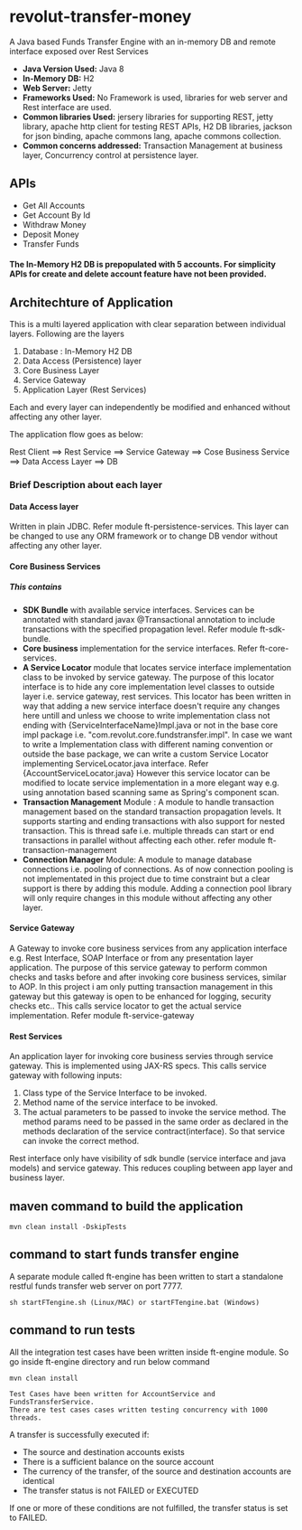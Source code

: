 # revolut-transfer-money
A Java based Funds Transfer Engine with an in-memory DB and remote interface exposed over Rest Services 

* <B>Java Version Used:</B> Java 8
* <B>In-Memory DB:</B> H2
* <B>Web Server:</B> Jetty
* <B>Frameworks Used:</B> No Framework is used, libraries for web server and Rest interface are used.
* <B>Common libraries Used:</B> jersery libraries for supporting REST, jetty library, apache http client for testing REST APIs, H2 DB libraries, jackson for json binding, apache commons lang, apache commons collection.
* <B>Common concerns addressed:</B> Transaction Management at business layer, Concurrency control at persistence layer.

## APIs
* Get All Accounts
* Get Account By Id
* Withdraw Money
* Deposit Money
* Transfer Funds
#### The In-Memory H2 DB is prepopulated with 5 accounts. For simplicity APIs for create and delete account feature have not been provided.

## Architechture of Application
This is a multi layered application with clear separation between individual layers. Following are the layers

1. Database : In-Memory H2 DB
2. Data Access (Persistence) layer
3. Core Business Layer
4. Service Gateway 
5. Application Layer (Rest Services)

Each and every layer can independently be modified and enhanced without affecting any other layer. 

The application flow goes as below:

Rest Client ==> Rest Service ==> Service Gateway ==> Cose Business Service ==> Data Access Layer ==> DB

### Brief Description about each layer

#### Data Access layer

Written in plain JDBC. Refer module ft-persistence-services. This layer can be changed to use any ORM framework or to change DB vendor without affecting any other layer.

#### Core Business Services

##### This contains 
* <B>SDK Bundle</B> with available service interfaces. Services can be annotated with standard javax @Transactional annotation to include transactions with the specified propagation level. Refer module ft-sdk-bundle.
* <B>Core business</B> implementation for the service interfaces. Refer ft-core-services.
* <B>A Service Locator</B> module that locates service interface implementation class to be invoked by service gateway. The purpose of this locator interface is to hide any core implementation level classes to outside layer i.e. service gateway, rest services. This locator has been written in way that adding a new service interface doesn't require any changes here untill and unless we choose to write implementation class not ending with {ServiceInterfaceName}Impl.java or not in the base core impl package i.e. "com.revolut.core.fundstransfer.impl". In case we want to write a Implementation class with different naming convention or outside the base package, we can write a custom Service Locator implementing ServiceLocator.java interface. Refer {AccountServiceLocator.java} However this service locator can be modified to locate service implementation in a more elegant way e.g. using annotation based scanning same as Spring's component scan.
* <B>Transaction Management</B> Module : A module to handle transaction management based on the standard transaction propagation levels. It supports starting and ending transactions with also support for nested transaction. This is thread safe i.e. multiple threads can start or end transactions in parallel without affecting each other. refer module ft-transaction-management
* <B>Connection Manager</B> Module: A module to manage database connections i.e. pooling of connections. As of now connection pooling is not implementated in this project due to time constraint but a clear support is there by adding this module. Adding a connection pool library will only require changes in this module without affecting any other layer.

#### Service Gateway

A Gateway to invoke core business services from any application interface e.g. Rest Interface, SOAP Interface or from any presentation layer application. The purpose of this service gateway to perform common checks and tasks before and after invoking core business services, similar to AOP. In this project i am only putting transaction management in this gateway but this gateway is open to be enhanced for logging, security checks etc.. This calls service locator to get the actual service implementation. Refer module ft-service-gateway


#### Rest Services

An application layer for invoking core business servies through service gateway. This is implemented using JAX-RS specs. This calls service gateway with following inputs:
1. Class type of the Service Interface to be invoked.
2. Method name of the service interface to be invoked.
3. The actual parameters to be passed to invoke the service method. The method params need to be passed in the same order as declared in the methods declaration of the service contract(interface). So that service can invoke the correct method.

Rest interface only have visibility of sdk bundle (service interface and java models) and service gateway. This reduces coupling between app layer and business layer.



## maven command to build the application
```
mvn clean install -DskipTests
```
## command to start funds transfer engine
A separate module called ft-engine has been written to start a standalone restful funds transfer web server on port 7777.
```
sh startFTengine.sh (Linux/MAC) or startFTengine.bat (Windows)
```

## command to run tests
All the integration test cases have been written inside ft-engine module. So go inside ft-engine directory and run below command
```
mvn clean install

Test Cases have been written for AccountService and FundsTransferService.
There are test cases cases written testing concurrency with 1000 threads.
```

A transfer is successfully executed if:
* The source and destination accounts exists
* There is a sufficient balance on the source account
* The currency of the transfer, of the source and destination accounts are identical
* The transfer status is not FAILED or EXECUTED

If one or more of these conditions are not fulfilled, the transfer status is set to FAILED.

